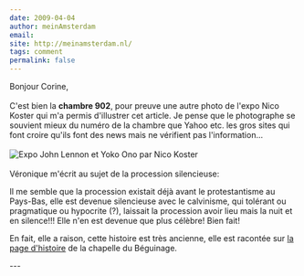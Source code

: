 ```yaml
---
date: 2009-04-04
author: meinAmsterdam
email: 
site: http://meinamsterdam.nl/
tags: comment
permalink: false
---
```


<p>
Bonjour Corine,<br/><br/>
C'est bien la <b>chambre 902</b>, pour preuve une autre photo de l'expo Nico Koster qui m'a permis d'illustrer cet article. Je pense que le photographe se souvient mieux du numéro de la chambre que Yahoo etc. les gros sites qui font croire qu'ils font des news mais ne vérifient pas l'information...
<br/><br/>
<img src="http://blog.re/me-in-amsterdam/images/photos/2009-03/expo-lennon-yoko-Hilton-902s.jpg"  alt="Expo John Lennon et Yoko Ono par Nico Koster" align="center"/>
<br/><br/>
Véronique m'écrit au sujet de la procession silencieuse:
</p>
<blockquotes>
Il me semble que la procession existait déjà avant le protestantisme au
Pays-Bas, elle est devenue silencieuse avec le calvinisme, qui tolérant ou
pragmatique ou hypocrite (?), laissait la procession avoir lieu mais la nuit
et en silence!!! Elle n'en est devenue que plus célèbre! Bien fait!
</blockquotes>
<p>
En fait, elle a raison, cette histoire est très ancienne, elle est racontée sur <a href="http://www.messecatholiqueamsterdam.org/histoire.html">la page d'histoire</a> de la chapelle du Béguinage.
</p>
---